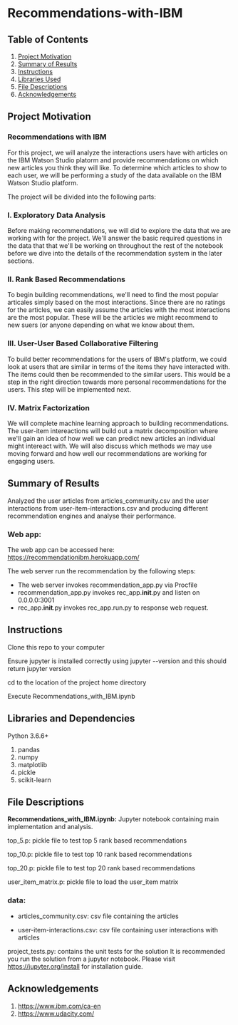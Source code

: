 # Recommendations-with-IBM

## Table of Contents
1. [Project Motivation](#motivation)
2. [Summary of Results](#results)
3. [Instructions](#instructions)
4. [Libraries Used](#libraries)
5. [File Descriptions](#descriptions)
6. [Acknowledgements](#acknowledgements)

## Project Motivation <a name="motivation"></a>
### Recommendations with IBM

For this project, we will analyze the interactions users have with articles on the IBM Watson Studio platorm and provide recommendations on which new articles you think they will like. To determine which articles to show to each user, we will be performing a study of the data available on the IBM Watson Studio platform. 

The project will be divided into the following parts:

### I. Exploratory Data Analysis

Before making recommendations, we will did to explore the data that we are working with for the project. We'll answer the basic required questions in the data that that we'll be working on throughout the rest of the notebook before we dive into the details of the recommendation system in the later sections.

### II. Rank Based Recommendations

To begin building recommendations, we'll need to find the most popular articales simply based on the most interactions. Since there are no ratings for the articles, we can easily assume the articles with the most interactions are the most popular. These will be the articles we might recommend to new suers (or anyone depending on what we know about them.

### III. User-User Based Collaborative Filtering

To build better recommendations for the users of IBM's platform, we could look at users that are similar in terms of the items they have interacted with. The items could then be recommended to the similar users. This would be a step in the right direction towards more personal recommendations for the users. This step will be implemented next.

### IV. Matrix Factorization

We will complete machine learning approach to building recommendations. The user-item intereactions will build out a matrix decomposition where we'll gain an idea of how well we can predict new articles an individual might intereact with. We will also discuss which methods we may use moving forward and how well our recommendations are working for engaging users.

## Summary of Results <a name="results"></a>

Analyzed the user articles from articles_community.csv and the user interactions from user-item-interactions.csv and producing different recommendation engines and analyse their performance.

### Web app: 

The web app can be accessed here: https://recommendationibm.herokuapp.com/

The web server run the recommendation by the following steps:

- The web server invokes recommendation_app.py via Procfile
- recommendation_app.py invokes rec_app.__init__.py and listen on 0.0.0.0:3001
- rec_app.__init__.py invokes rec_app.run.py to response web request.

## Instructions <a name="instructions"></a>

Clone this repo to your computer

Ensure jupyter is installed correctly using jupyter --version and this should return jupyter version

cd to the location of the project home directory

Execute Recommendations_with_IBM.ipynb


## Libraries and Dependencies <a name="libraries"></a>

Python 3.6.6+

1. pandas
2. numpy
3. matplotlib
4. pickle 
5. scikit-learn

## File Descriptions <a name="descriptions"></a>

**Recommendations_with_IBM.ipynb:** Jupyter notebook containing main implementation and analysis.

top_5.p: pickle file to test top 5 rank based recommendations

top_10.p: pickle file to test top 10 rank based recommendations

top_20.p: pickle file to test top 20 rank based recommendations

user_item_matrix.p: pickle file to load the user_item matrix

### data:

- articles_community.csv: csv file containing the articles

- user-item-interactions.csv: csv file containing user interactions with articles

project_tests.py: contains the unit tests for the solution It is recommended you run the solution from a jupyter notebook. Please visit https://jupyter.org/install for installation guide.

## Acknowledgements <a name="acknowledgements"></a>
1. https://www.ibm.com/ca-en
2. https://www.udacity.com/

